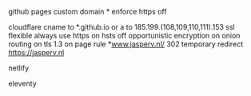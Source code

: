 github pages
  custom domain *
  enforce https off

cloudflare
  cname to *.github.io
  or a to 185.199.(108,109,110,111).153
  ssl flexible
  always use https on
  hsts off
  opportunistic encryption on
  onion routing on
  tls 1.3 on
  page rule
    *www.jasperv.nl/
    302 temporary redirect https://jasperv.nl

netlify

eleventy
